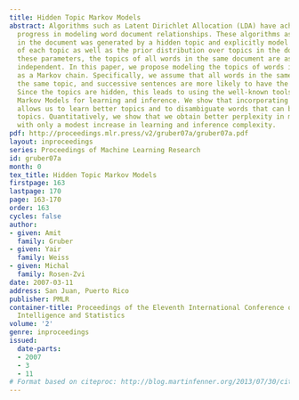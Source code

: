 ```yaml
---
title: Hidden Topic Markov Models
abstract: Algorithms such as Latent Dirichlet Allocation (LDA) have achieved significant
  progress in modeling word document relationships. These algorithms assume each word
  in the document was generated by a hidden topic and explicitly model the word distribution
  of each topic as well as the prior distribution over topics in the document. Given
  these parameters, the topics of all words in the same document are assumed to be
  independent. In this paper, we propose modeling the topics of words in the document
  as a Markov chain. Specifically, we assume that all words in the same sentence have
  the same topic, and successive sentences are more likely to have the same topics.
  Since the topics are hidden, this leads to using the well-known tools of Hidden
  Markov Models for learning and inference. We show that incorporating this dependency
  allows us to learn better topics and to disambiguate words that can belong to different
  topics. Quantitatively, we show that we obtain better perplexity in modeling documents
  with only a modest increase in learning and inference complexity.
pdf: http://proceedings.mlr.press/v2/gruber07a/gruber07a.pdf
layout: inproceedings
series: Proceedings of Machine Learning Research
id: gruber07a
month: 0
tex_title: Hidden Topic Markov Models
firstpage: 163
lastpage: 170
page: 163-170
order: 163
cycles: false
author:
- given: Amit
  family: Gruber
- given: Yair
  family: Weiss
- given: Michal
  family: Rosen-Zvi
date: 2007-03-11
address: San Juan, Puerto Rico
publisher: PMLR
container-title: Proceedings of the Eleventh International Conference on Artificial
  Intelligence and Statistics
volume: '2'
genre: inproceedings
issued:
  date-parts:
  - 2007
  - 3
  - 11
# Format based on citeproc: http://blog.martinfenner.org/2013/07/30/citeproc-yaml-for-bibliographies/
---
```

